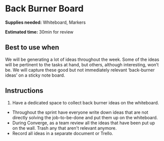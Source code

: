 # Back Burner Board

**Supplies needed:** Whiteboard, Markers

**Estimated time:** 30min for review

## Best to use when
We will be generating a lot of ideas throughout the week. Some of the ideas
will be pertinent to the tasks at hand, but others, although interesting, won’t
be. We will capture these good but not immediately relevant ‘back-burner ideas’
on a sticky note board.

## Instructions
1. Have a dedicated space to collect back burner ideas on the whiteboard.
* Throughout the sprint have everyone write down ideas that are not directly
solving the job-to-be-done
and put them up on the whiteboard.
* During Converge, as a team review all the ideas that have been put up on the
wall. Trash any that aren't relevant anymore.
* Record all ideas in a separate document or Trello.
